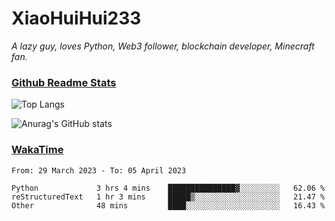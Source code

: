 # XiaoHuiHui233

*A lazy guy, loves Python, Web3 follower, blockchain developer, Minecraft fan.*

### [Github Readme Stats](https://github.com/anuraghazra/github-readme-stats)

![Top Langs](https://github-readme-stats.vercel.app/api/top-langs/?username=XiaoHuiHui233&layout=compact&theme=github_dark)

![Anurag's GitHub stats](https://github-readme-stats.vercel.app/api?username=XiaoHuiHui233&show_icons=true&theme=github_dark)

### [WakaTime](https://wakatime.com)

<!--START_SECTION:waka-->

```text
From: 29 March 2023 - To: 05 April 2023

Python             3 hrs 4 mins    ███████████████▓░░░░░░░░░   62.06 %
reStructuredText   1 hr 3 mins     █████▒░░░░░░░░░░░░░░░░░░░   21.47 %
Other              48 mins         ████░░░░░░░░░░░░░░░░░░░░░   16.43 %
```

<!--END_SECTION:waka-->
